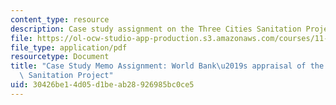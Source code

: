 ```yaml
---
content_type: resource
description: Case study assignment on the Three Cities Sanitation Project in Vietnam.
file: https://ol-ocw-studio-app-production.s3.amazonaws.com/courses/11-484-project-appraisal-in-developing-countries-spring-2005/30426be14d05d1beab28926985bc0ce5_case_study_memo.pdf
file_type: application/pdf
resourcetype: Document
title: "Case Study Memo Assignment: World Bank\u2019s appraisal of the Three Cities\
  \ Sanitation Project"
uid: 30426be1-4d05-d1be-ab28-926985bc0ce5
---
```


